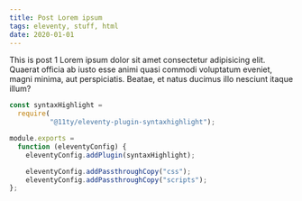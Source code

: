 ```yaml
---
title: Post Lorem ipsum
tags: eleventy, stuff, html
date: 2020-01-01
---
```

This is post 1 Lorem ipsum dolor sit amet consectetur adipisicing elit. Quaerat officia ab iusto esse animi quasi 
commodi voluptatum eveniet, magni minima, aut perspiciatis. Beatae, et natus ducimus illo nesciunt itaque illum?

```javascript
const syntaxHighlight = 
  require(
          "@11ty/eleventy-plugin-syntaxhighlight");

module.exports = 
  function (eleventyConfig) {
    eleventyConfig.addPlugin(syntaxHighlight);

	eleventyConfig.addPassthroughCopy("css");
	eleventyConfig.addPassthroughCopy("scripts");
};
```